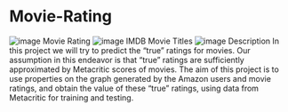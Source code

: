 # Movie-Rating
![image](https://user-images.githubusercontent.com/90683854/152178385-360c7766-c36e-4517-8c03-0f6773a17fd0.png)
Movie Rating
![image](https://user-images.githubusercontent.com/90683854/152178948-040fe33c-279f-4c7b-8ada-d73aad5133e4.png)
IMDB Movie Titles
![image](https://user-images.githubusercontent.com/90683854/152179243-6d1e2ee8-b186-4814-850a-4e772a33495a.png)
Description
 In this project we will try to predict the “true” ratings for movies. Our assumption in this endeavor
is that “true” ratings are sufficiently approximated by Metacritic scores of movies. The aim of this
project is to use properties on the graph generated by the Amazon users and movie ratings, and
obtain the value of these “true” ratings, using data from Metacritic for training and testing.

